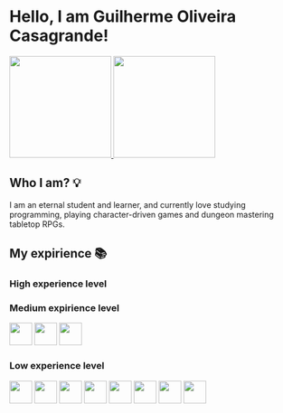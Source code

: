 <link rel="stylesheet" href="https://cdn.jsdelivr.net/gh/devicons/devicon@v2.15.1/devicon.min.css">

# Hello, I am Guilherme Oliveira Casagrande!
<div>
<a href="https://github.com/ryguigas0">
<img height="180em" src="https://github-readme-stats.vercel.app/api/top-langs/?username=ryguigas0&layout=compact&langs_count=7&theme=dracula"/>
<img height="180em" src="https://github-readme-stats.vercel.app/api?username=ryguigas0&show_icons=true&theme=dracula&include_all_commits=true&count_private=true"/>
</div>
</a>

## Who I am? :bulb:
I am an eternal student and learner, and currently love studying programming, playing character-driven games and dungeon mastering tabletop RPGs.

## My expirience :books:

### High experience level
### Medium expirience level

<img src="https://cdn.jsdelivr.net/gh/devicons/devicon/icons/javascript/javascript-original.svg" width="40" height="40"/>
<img src="https://cdn.jsdelivr.net/gh/devicons/devicon/icons/elixir/elixir-original.svg" width="40" height="40"/>
<img src="https://cdn.jsdelivr.net/gh/devicons/devicon/icons/java/java-original.svg" height="40" width="40"/>

### Low experience level
<img src="https://cdn.jsdelivr.net/gh/devicons/devicon/icons/typescript/typescript-original.svg" height="40" width="40"/>
<img src="https://cdn.jsdelivr.net/gh/devicons/devicon/icons/html5/html5-original.svg" height="40" width="40"/>
<img src="https://cdn.jsdelivr.net/gh/devicons/devicon/icons/css3/css3-original.svg" height="40" width="40"/>
<img src="https://cdn.jsdelivr.net/gh/devicons/devicon/icons/bootstrap/bootstrap-original.svg" height="40" width="40"/>
<img src="https://cdn.jsdelivr.net/gh/devicons/devicon/icons/flutter/flutter-original.svg" height="40" width="40"/>
<img src="https://cdn.jsdelivr.net/gh/devicons/devicon/icons/lua/lua-original.svg" height="40" width="40"/>
<img src="https://cdn.jsdelivr.net/gh/devicons/devicon/icons/go/go-original.svg" height="40" width="40"/>
<img src="https://cdn.jsdelivr.net/gh/devicons/devicon/icons/c/c-original.svg" height="40" width="40"/>
